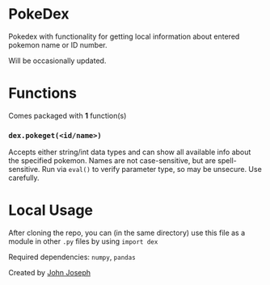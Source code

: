 # PokeDex
Pokedex with functionality for getting local information about entered pokemon name or ID number.

Will be occasionally updated.
# Functions
Comes packaged with **1** function(s)
### `dex.pokeget(<id/name>)`
Accepts either string/int data types and can show all available info about the specified pokemon. Names are not case-sensitive, but are spell-sensitive. Run via `eval()` to verify parameter type, so may be unsecure. Use carefully.

# Local Usage
After cloning the repo, you can (in the same directory) use this file as a module in other `.py` files by using `import dex`

Required dependencies: `numpy`, `pandas`

Created by [John Joseph](https://github.com/JohnJoseph2007)


